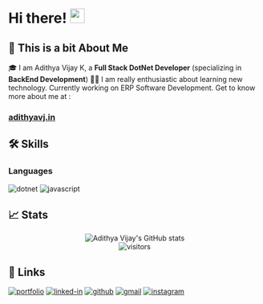 # Hi there! <img src="https://media.giphy.com/media/hvRJCLFzcasrR4ia7z/giphy.gif" width="29px">
## 🚀 This is a bit About Me

🎓 I am Adithya Vijay K, a **Full Stack DotNet Developer** (specializing in **BackEnd Development**)
👨‍💻 I am really enthusiastic about learning new technology. Currently working on ERP Software Development.
Get to know more about me at :
### [adithyavj.in](http://www.adithyavj.in)

## 🛠️ Skills

### Languages

![dotnet](https://img.shields.io/badge/dotnet-3776AB?style=for-the-badge&logo=dotnet&logoColor=white)
![javascript](https://img.shields.io/badge/JavaScript-323330?style=for-the-badge&logo=javascript&logoColor=F7DF1E)

## 📈 Stats

<div align="center">
<img src="https://github-readme-stats.vercel.app/api?username=adithyavj&show_icons=true&hide_border=true" alt="Adithya Vijay's GitHub stats">
</div>

<div align="center">
<img src="https://visitor-badge.laobi.icu/badge?page_id=adithyavj.adithyavj" alt="visitors">
</div>

## 🔗 Links

[![portfolio](https://img.shields.io/badge/Portfolio-5340ff?style=for-the-badge&logo=Google-chrome&logoColor=white)](http://adithyavj.in)
[![linked-in](https://img.shields.io/badge/Linked_In-0077B5?style=for-the-badge&logo=LinkedIn&logoColor=white)](https://www.linkedin.com/in/adithyavijayk/)
[![github](https://img.shields.io/badge/GitHub-000000?style=for-the-badge&logo=GitHub&logoColor=white)](https://www.github.com/adithyavj/)
[![gmail](https://img.shields.io/badge/Gmail-D14836?style=for-the-badge&logo=Gmail&logoColor=white)](mailto:https://github.com/adithyavj/)
[![instagram](https://img.shields.io/badge/Instagram-E4405F?style=for-the-badge&logo=instagram&logoColor=white)](https://www.instagram.com/adithyavj/")
